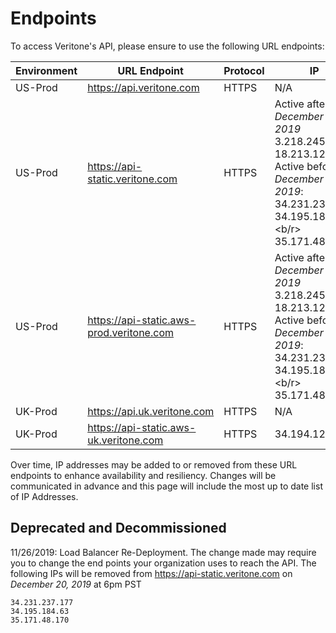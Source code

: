 # Endpoints

To access Veritone's API, please ensure to use the following URL endpoints:

| Environment | URL Endpoint                    | Protocol | IP                      |
|-------------|---------------------------------|----------|-------------------------|
| US-Prod     | https://api.veritone.com        | HTTPS    | N/A                     |
| US-Prod     | https://api-static.veritone.com | HTTPS    | Active after *December 20, 2019* <br/> 3.218.245.87 <br/> 18.213.128.17 <br/> Active before *December 20, 2019*: <br/> 34.231.237.177 <br/> 34.195.184.63 <b/r> 35.171.48.170            |
| US-Prod     | https://api-static.aws-prod.veritone.com | HTTPS    | Active after *December 20, 2019* <br/> 3.218.245.87 <br/> 18.213.128.17 <br/> Active before *December 20, 2019*: <br/> 34.231.237.177 <br/> 34.195.184.63 <b/r> 35.171.48.170      |
| UK-Prod     | https://api.uk.veritone.com     | HTTPS    | N/A                     |
| UK-Prod     | https://api-static.aws-uk.veritone.com | HTTPS | 34.194.123.82       |

Over time, IP addresses may be added to or removed from these URL endpoints to enhance availability and resiliency. Changes will be communicated in advance and this page will include the most up to date list of IP Addresses.

## Deprecated and Decommissioned

11/26/2019: Load Balancer Re-Deployment. The change made may require you to change the end points your organization uses to reach the API. The following IPs will be removed from https://api-static.veritone.com on *December 20, 2019* at 6pm PST

    34.231.237.177
    34.195.184.63
    35.171.48.170
